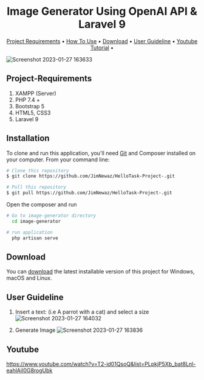 
<h1 align="center">
  <br>  
    Image Generator Using OpenAI API & Laravel 9
  <br>
</h1>





<p align="center">
  <a href="#Project-Requirements">Project Requirements</a> •
  <a href="#installation">How To Use</a> •
  <a href="#download">Download</a> •
  <a href="#user-guideline">User Guideline</a> •  
  <a href="#youtube">Youtube Tutorial</a> •  
</p>

![Screenshot 2023-01-27 163633](https://user-images.githubusercontent.com/63665452/215066316-43d8ba24-a92c-4a4e-a4c5-583c8cdc392d.png)


## Project-Requirements

1) XAMPP (Server) 
2) PHP 7.4 + 
3) Bootstrap 5
4) HTML5, CSS3
5) Laravel 9



## Installation

To clone and run this application, you'll need [Git](https://git-scm.com) and Composer installed on your computer. From your command line:

```bash
# Clone this repository
$ git clone https://github.com/JimNewaz/HelloTask-Project-.git

# Pull this repository
$ git pull https://github.com/JimNewaz/HelloTask-Project-.git

```

Open the composer and run 

```bash
# Go to image-generator directory
  cd image-generator

# run application
  php artisan serve

```


## Download

You can [download](https://github.com/JimNewaz/Image-Generator---OpenAI-Laravel.git) the latest installable version of this project for Windows, macOS and Linux.

## User Guideline

1) Insert a text: (i.e A parrot with a cat) and select a size 
![Screenshot 2023-01-27 164032](https://user-images.githubusercontent.com/63665452/215066993-b436deda-d129-4dc9-9dfd-b56258db9007.png)

2) Generate Image
![Screenshot 2023-01-27 163836](https://user-images.githubusercontent.com/63665452/215066808-bf19dcfb-b3b0-4db7-80ea-6938809af2f6.png)

## Youtube 
https://www.youtube.com/watch?v=T2-id01QsoQ&list=PLpkjP5Xb_bat8Lnl-eahlAjI0G8rogUbk



